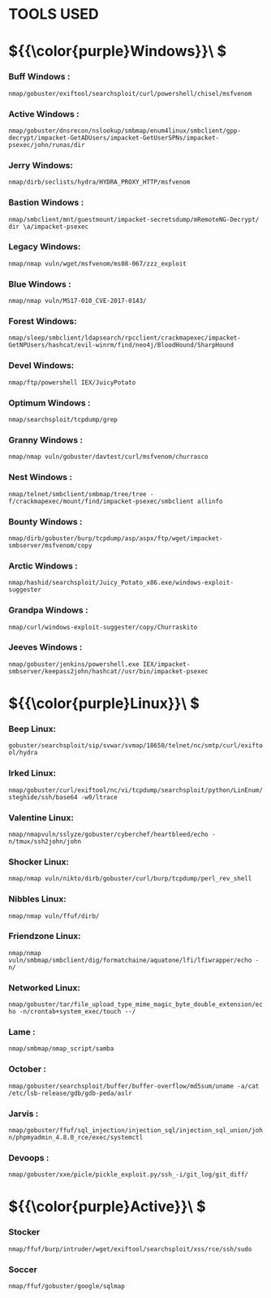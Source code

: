 # TOOLS USED

# ${{\color{purple}Windows}}\ $

### Buff Windows :

``nmap/gobuster/exiftool/searchsploit/curl/powershell/chisel/msfvenom``

### Active Windows :

``nmap/gobuster/dnsrecon/nslookup/smbmap/enum4linux/smbclient/gpp-decrypt/impacket-GetADUsers/impacket-GetUserSPNs/impacket-psexec/john/runas/dir``

### Jerry Windows:

``nmap/dirb/seclists/hydra/HYDRA_PROXY_HTTP/msfvenom``

### Bastion Windows :

``nmap/smbclient/mnt/guestmount/impacket-secretsdump/mRemoteNG-Decrypt/ dir \a/impacket-psexec``

### Legacy Windows:

``nmap/nmap vuln/wget/msfvenom/ms08-067/zzz_exploit``

### Blue Windows :

``nmap/nmap vuln/MS17-010_CVE-2017-0143/``

### Forest Windows:

``nmap/sleep/smbclient/ldapsearch/rpcclient/crackmapexec/impacket-GetNPUsers/hashcat/evil-winrm/find/neo4j/BloodHound/SharpHound``

### Devel Windows:

``nmap/ftp/powershell IEX/JuicyPotato``

### Optimum Windows : 

``nmap/searchsploit/tcpdump/grep``

### Granny Windows :

``nmap/nmap vuln/gobuster/davtest/curl/msfvenom/churrasco``

### Nest Windows : 

``nmap/telnet/smbclient/smbmap/tree/tree -f/crackmapexec/mount/find/impacket-psexec/smbclient allinfo``

### Bounty Windows :

``nmap/dirb/gobuster/burp/tcpdump/asp/aspx/ftp/wget/impacket-smbserver/msfvenom/copy``

### Arctic Windows :

``nmap/hashid/searchsploit/Juicy_Potato_x86.exe/windows-exploit-suggester``

### Grandpa Windows : 

``nmap/curl/windows-exploit-suggester/copy/Churraskito``

### Jeeves Windows :

``nmap/gobuster/jenkins/powershell.exe IEX/impacket-smbserver/keepass2john/hashcat//usr/bin/impacket-psexec``

# ${{\color{purple}Linux}}\ $

### Beep Linux:

``gobuster/searchsploit/sip/svwar/svmap/18650/telnet/nc/smtp/curl/exiftool/hydra``

### Irked Linux:

``nmap/gobuster/curl/exiftool/nc/vi/tcpdump/searchsploit/python/LinEnum/steghide/ssh/base64 -w0/ltrace``

### Valentine Linux:

``nmap/nmapvuln/sslyze/gobuster/cyberchef/heartbleed/echo -n/tmux/ssh2john/john``

### Shocker Linux:

``nmap/nmap vuln/nikto/dirb/gobuster/curl/burp/tcpdump/perl_rev_shell``

### Nibbles Linux:

``nmap/nmap vuln/ffuf/dirb/``

### Friendzone Linux:

``nmap/nmap vuln/smbmap/smbclient/dig/formatchaine/aquatone/lfi/lfiwrapper/echo -n/``

### Networked Linux:

``nmap/gobuster/tar/file_upload_type_mime_magic_byte_double_extension/echo -n/crontab+system_exec/touch --/``

### Lame :

``nmap/smbmap/nmap_script/samba``

### October :

``nmap/gobuster/searchsploit/buffer/buffer-overflow/md5sum/uname -a/cat /etc/lsb-release/gdb/gdb-peda/aslr``

### Jarvis :

``nmap/gobuster/ffuf/sql_injection/injection_sql/injection_sql_union/john/phpmyadmin_4.8.0_rce/exec/systemctl``

### Devoops :

``nmap/gobuster/xxe/picle/pickle_exploit.py/ssh_-i/git_log/git_diff/``

# ${{\color{purple}Active}}\ $

### Stocker

``nmap/ffuf/burp/intruder/wget/exiftool/searchsploit/xss/rce/ssh/sudo``

### Soccer

``nmap/ffuf/gobuster/google/sqlmap``
